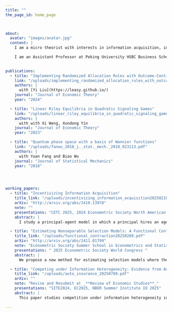 ```yaml
---
title: ""
the_page_id: home_page
 


about:
  avatar: "images/avatar.jpg"
  content: |
    I am a micro theorist with interests in information acquisition, information design, and mechanism design. I also work on econometrics and empirical IO studies. I got my PhD from Caltech in 2025. My advisors are Omer Tamuz and Luciano Pomatto. My [CV](/uploads/cv.pdf) is here. My email is fanwu@phbs.pku.edu.cn

    I am an Assistant Professor at Peking University HSBC Business School.
 

publications:
  - title: "Implementing Randomized Allocation Rules with Outcome-Contingent Transfer"
    link: "/uploads/implementing_randomized_allocation_rules_with_outcome_contingent_transfer.pdf"
    authors: |
      with [Yi Liu](https://leasy.github.io/)
    journal: "Journal of Economic Theory"
    year: "2024"

  - title: "Linear Riley Equilibria in Quadratic Signaling Games"
    link: "/uploads/linear_riley_equilibria_in_quadratic_signaling_games.pdf"
    authors: |
      with with Xi Weng, Xundong Yin
    journal: "Journal of Economic Theory"
    year: "2023"

  - title: "Quantum phase space with a basis of Wannier functions"
    link: "/uploads/fanwu_2018_j._stat._mech._2018_023113.pdf"
    authors: |
      with Yuan Fang and Biao Wu
    journal: "Journal of Statistical Mechanics"
    year: "2018"




working_papers:
  - title: "Incentivizing Information Acquisition"
    title_link: "/uploads/incentivizing_information_acquisition20250210.pdf"
    arXiv: "http://arxiv.org/abs/2410.13978"
    note: ""
    presentations: "CETC 2025, 2024 Econometric Society North American Summer Meeting"
    abstract: |
      I study a principal-agent model in which a principal hires an agent to collect information about an unknown continuous state. The agent acquires a signal whose distribution is centered around the state, controlling the signal's precision at a cost. The principal observes neither the precision nor the signal, but rather, using transfers that can depend on the state, incentivizes the agent to choose high precision and report the signal truthfully. I identify a sufficient and necessary condition on the agent's information structure which ensures that there exists an optimal transfer with a simple cutoff structure: the agent receives a fixed prize when his prediction is close enough to the state and receives nothing otherwise. This condition is mild and applies to all signal distributions commonly used in the literature.

  - title: "Estimating Nonseparable Selection Models: A Functional Contraction Approach, with Yi Xin"
    title_link: "/uploads/functional_contraction20250209.pdf"
    arXiv: "http://arxiv.org/abs/2411.01799"
    note: "Econometric Society Summer School in Econometrics and Statistics Best Paper Award"
    presentations: " 2025 Econometric Society World Congress "
    abstract: |
      We propose a new method for estimating selection models where the outcome equation is nonparametric and nonseparable in error terms. We show that, given the selection rule and the observed selected outcome distribution, the potential outcome distribution can be characterized as the fixed point of an operator, and we prove that this operator is a functional contraction. We propose a two-step semiparametric maximum likelihood estimator to jointly estimate the selection model and the potential outcome distribution. The consistency and asymptotic normality of the estimator are established. Our approach performs well in Monte Carlo simulations and is applicable in a variety of empirical settings where only a selected sample of outcomes is observed. Examples include consumer demand models with only transaction prices, auctions with incomplete bid data, and Roy models with data on accepted wages.

  - title: "Competing under Information Heterogeneity: Evidence from Auto Insurance, with Marco Cosconati, Yi Xin, and Yizhou Jin "
    title_link: "/uploads/auto_insurance_20250709.pdf"
    arXiv: ""
    note: "Revise and Resubmit at _**Review of Economic Studies**_"
    presentations: "SITE2024, EC2025, NBER Summer Institute IO 2025"
    abstract: |
      This paper studies competition under information heterogeneity in selection markets and examines the impact of public information regulations aimed at reducing information asymmetries between competing firms. We develop a novel model and introduce new empirical strategies to analyze imperfect competition in markets where firms have heterogeneous information about consumers, vary in cost structures, and offer differentiated products. Using data from the Italian auto insurance market, we find substantial differences in the precision of risk ratings across insurers, and those with less accurate risk-rating algorithms tend to have more efficient cost structures. We assess the equilibrium effects of giving firms equal access to aggregated risk information from a centralized bureau. This policy significantly reduces prices by increasing competition, leading to a 15.7% boost in consumer surplus, almost reaching the efficiency benchmark where firms have full knowledge of consumers' true risk. Aggregating information through the bureau favors low-risk consumers and reduces average costs by 12 euros per contract through more efficient insurer-insuree matching.
 
---
```

